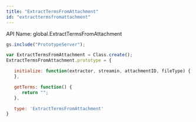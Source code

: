 ```yaml
---
title: "ExtractTermsFromAttachment"
id: "extracttermsfromattachment"
---
```


API Name: global.ExtractTermsFromAttachment

```js
gs.include("PrototypeServer");

var ExtractTermsFromAttachment = Class.create();
ExtractTermsFromAttachment.prototype = {

   initialize: function(extractor, streamin, attachmentID, fileType) {
   },

   getTerms: function() {
      return "";
   },

   type: 'ExtractTermsFromAttachment'
}
```